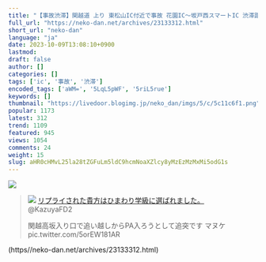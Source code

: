 ```yaml
---
title: "【事故渋滞】関越道 上り 東松山IC付近で事故 花園IC〜坂戸西スマートIC 渋滞距離 15.0km "
full_url: "https://neko-dan.net/archives/23133312.html"
short_url: "neko-dan"
language: "ja"
date: 2023-10-09T13:08:10+0900
lastmod: 
draft: false
author: []
categories: []
tags: ['ic', '事故', '渋滞']
encoded_tags: ['aWM=', '5LqL5pWF', '5riL5rue']
keywords: []
thumbnail: "https://livedoor.blogimg.jp/neko_dan/imgs/5/c/5c11c6f1.png"
popular: 1173
latest: 312
trend: 1109
featured: 945
views: 1054
comments: 24
weight: 15
slug: aHR0cHMvL25la28tZGFuLm5ldC9hcmNoaXZlcy8yMzEzMzMxMi5odG1s
---
```


![](https://livedoor.blogimg.jp/neko_dan/imgs/5/c/5c11c6f1.png)

<blockquote id='twibodySpdGtPXsy7'> <p> <img src='https//livedoor.blogimg.jp/neko_dan/imgs/6/a/6aaf3fb3.jpg'> <a href='https//twitter.com/KazuyaFD2/status/1711215374954635769' target='_blank'>リプライされた貴方はひまわり学級に選ばれました。 </a><br> @KazuyaFD2 </p> <p id='twitextSpdGtPXsy7'> 関越高坂入り口で追い越しからPA入ろうとして追突です マヌケ pic.twitter.com/5orEW181AR </p> <p> <a href='https//twitter.com/KazuyaFD2/status/1711215374954635769' target='_blank'></a> </p> </blockquote> 

(https//neko-dan.net/archives/23133312.html)
